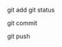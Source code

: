 <!-- Git Command for Staging a Change -->
git add 
git status

<!-- Git Command for Commiting and Change -->
git commit

<!-- Git Command for Pushing a Committed change -->
git push

